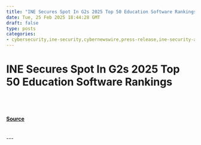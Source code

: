 ```yaml
---
title: "INE Secures Spot In G2s 2025 Top 50 Education Software Rankings"
date: Tue, 25 Feb 2025 18:44:28 GMT
draft: false
type: posts
categories: 
- cybersecurity,ine-security,cybernewswire,press-release,ine-security-announcement,software-development,cyber-security-awareness,good-company
---
```

# INE Secures Spot In G2s 2025 Top 50 Education Software Rankings

<br/>

<br/>


#### [Source](https://hackernoon.com/ine-secures-spot-in-g2s-2025-top-50-education-software-rankings?source=rss)

<br/>
---
